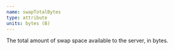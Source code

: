 ```yaml
---
name: swapTotalBytes
type: attribute
units: bytes (B)
---
```


The total amount of swap space available to the server, in bytes.